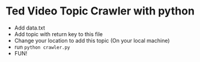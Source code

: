# Ted Video Topic Crawler with python
* Add data.txt
* Add topic with return key to this file
* Change your location to add this topic (On your local machine)
* run ```python crawler.py```
* FUN!
